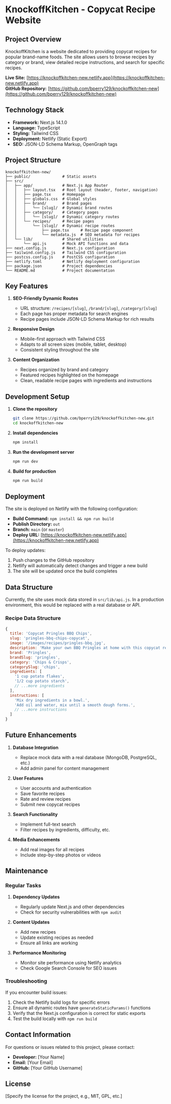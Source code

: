 # KnockoffKitchen - Copycat Recipe Website

## Project Overview

KnockoffKitchen is a website dedicated to providing copycat recipes for popular brand-name foods. The site allows users to browse recipes by category or brand, view detailed recipe instructions, and search for specific recipes.

**Live Site:** [https://knockoffkitchen-new.netlify.app](https://knockoffkitchen-new.netlify.app)  
**GitHub Repository:** [https://github.com/bperry129/knockoffkitchen-new](https://github.com/bperry129/knockoffkitchen-new)

## Technology Stack

- **Framework:** Next.js 14.1.0
- **Language:** TypeScript
- **Styling:** Tailwind CSS
- **Deployment:** Netlify (Static Export)
- **SEO:** JSON-LD Schema Markup, OpenGraph tags

## Project Structure

```
knockoffkitchen-new/
├── public/              # Static assets
├── src/
│   ├── app/             # Next.js App Router
│   │   ├── layout.tsx   # Root layout (header, footer, navigation)
│   │   ├── page.tsx     # Homepage
│   │   ├── globals.css  # Global styles
│   │   ├── brand/       # Brand pages
│   │   │   └── [slug]/  # Dynamic brand routes
│   │   ├── category/    # Category pages
│   │   │   └── [slug]/  # Dynamic category routes
│   │   └── recipes/     # Recipe pages
│   │       └── [slug]/  # Dynamic recipe routes
│   │           ├── page.tsx     # Recipe page component
│   │           └── metadata.js  # SEO metadata for recipes
│   └── lib/             # Shared utilities
│       └── api.js       # Mock API functions and data
├── next.config.js       # Next.js configuration
├── tailwind.config.js   # Tailwind CSS configuration
├── postcss.config.js    # PostCSS configuration
├── netlify.toml         # Netlify deployment configuration
├── package.json         # Project dependencies
└── README.md            # Project documentation
```

## Key Features

1. **SEO-Friendly Dynamic Routes**
   - URL structure: `/recipes/[slug]`, `/brand/[slug]`, `/category/[slug]`
   - Each page has proper metadata for search engines
   - Recipe pages include JSON-LD Schema Markup for rich results

2. **Responsive Design**
   - Mobile-first approach with Tailwind CSS
   - Adapts to all screen sizes (mobile, tablet, desktop)
   - Consistent styling throughout the site

3. **Content Organization**
   - Recipes organized by brand and category
   - Featured recipes highlighted on the homepage
   - Clean, readable recipe pages with ingredients and instructions

## Development Setup

1. **Clone the repository**
   ```bash
   git clone https://github.com/bperry129/knockoffkitchen-new.git
   cd knockoffkitchen-new
   ```

2. **Install dependencies**
   ```bash
   npm install
   ```

3. **Run the development server**
   ```bash
   npm run dev
   ```

4. **Build for production**
   ```bash
   npm run build
   ```

## Deployment

The site is deployed on Netlify with the following configuration:

- **Build Command:** `npm install && npm run build`
- **Publish Directory:** `out`
- **Branch:** `main` (or `master`)
- **Deploy URL:** [https://knockoffkitchen-new.netlify.app](https://knockoffkitchen-new.netlify.app)

To deploy updates:
1. Push changes to the GitHub repository
2. Netlify will automatically detect changes and trigger a new build
3. The site will be updated once the build completes

## Data Structure

Currently, the site uses mock data stored in `src/lib/api.js`. In a production environment, this would be replaced with a real database or API.

### Recipe Data Structure

```javascript
{
  title: 'Copycat Pringles BBQ Chips',
  slug: 'pringles-bbq-chips-copycat',
  image: '/images/recipes/pringles-bbq.jpg',
  description: 'Make your own BBQ Pringles at home with this copycat recipe.',
  brand: 'Pringles',
  brandSlug: 'pringles',
  category: 'Chips & Crisps',
  categorySlug: 'chips',
  ingredients: [
    '1 cup potato flakes',
    '1/2 cup potato starch',
    // ...more ingredients
  ],
  instructions: [
    'Mix dry ingredients in a bowl.',
    'Add oil and water, mix until a smooth dough forms.',
    // ...more instructions
  ]
}
```

## Future Enhancements

1. **Database Integration**
   - Replace mock data with a real database (MongoDB, PostgreSQL, etc.)
   - Add admin panel for content management

2. **User Features**
   - User accounts and authentication
   - Save favorite recipes
   - Rate and review recipes
   - Submit new copycat recipes

3. **Search Functionality**
   - Implement full-text search
   - Filter recipes by ingredients, difficulty, etc.

4. **Media Enhancements**
   - Add real images for all recipes
   - Include step-by-step photos or videos

## Maintenance

### Regular Tasks

1. **Dependency Updates**
   - Regularly update Next.js and other dependencies
   - Check for security vulnerabilities with `npm audit`

2. **Content Updates**
   - Add new recipes
   - Update existing recipes as needed
   - Ensure all links are working

3. **Performance Monitoring**
   - Monitor site performance using Netlify analytics
   - Check Google Search Console for SEO issues

### Troubleshooting

If you encounter build issues:

1. Check the Netlify build logs for specific errors
2. Ensure all dynamic routes have `generateStaticParams()` functions
3. Verify that the Next.js configuration is correct for static exports
4. Test the build locally with `npm run build`

## Contact Information

For questions or issues related to this project, please contact:

- **Developer:** [Your Name]
- **Email:** [Your Email]
- **GitHub:** [Your GitHub Username]

## License

[Specify the license for the project, e.g., MIT, GPL, etc.]
